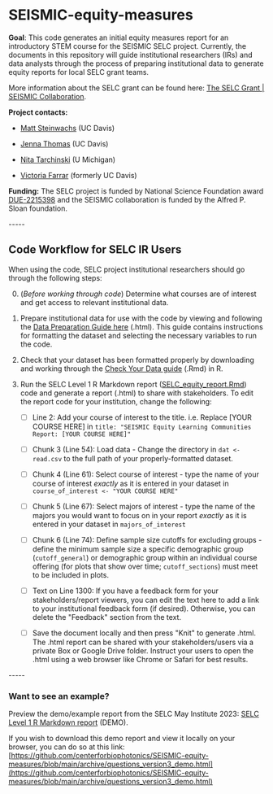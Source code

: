 # SEISMIC-equity-measures

**Goal**: This code generates an initial equity measures report for an introductory STEM course for the SEISMIC SELC project. Currently, the documents in this repository will guide institutional researchers (IRs) and data analysts through the process of preparing institutional data to generate equity reports for local SELC grant teams.

More information about the SELC grant can be found here: [The SELC Grant | SEISMIC Collaboration](https://www.seismicproject.org/seismic-central/the_selc_grant/).

**Project contacts:**

-   [Matt Steinwachs](mailto:mksteinwachs@ucdavis.edu) (UC Davis)

-   [Jenna Thomas](mailto:jmathomas@ucdavis.edu) (UC Davis)

-   [Nita Tarchinski](mailto:nitaked@umich.edu) (U Michigan)

-   [Victoria Farrar](mailto:vsfarrar@ucdavis.edu) (formerly UC Davis)

**Funding:** The SELC project is funded by National Science Foundation award [DUE-2215398](https://www.nsf.gov/awardsearch/showAward?AWD_ID=2215398&HistoricalAwards=false) and the SEISMIC collaboration is funded by the Alfred P. Sloan foundation.

\-\-\-\--

## Code Workflow for SELC IR Users

When using the code, SELC project institutional researchers should go through the following steps:

0.  (*Before working through code*) Determine what courses are of interest and get access to relevant institutional data.

1.  Prepare institutional data for use with the code by viewing and following the [Data Preparation Guide here](https://htmlpreview.github.io/?https://github.com/centerforbiophotonics/SEISMIC-equity-measures/blob/main/data_preparation_guide.html) (.html). This guide contains instructions for formatting the dataset and selecting the necessary variables to run the code.

2.  Check that your dataset has been formatted properly by downloading and working through the [Check Your Data guide](https://github.com/centerforbiophotonics/SEISMIC-equity-measures/blob/main/check_your_data.Rmd) (.Rmd) in R.

3.  Run the SELC Level 1 R Markdown report ([SELC_equity_report.Rmd](https://github.com/centerforbiophotonics/SEISMIC-equity-measures/blob/main/SELC_equity_report.Rmd)) code and generate a report (.html) to share with stakeholders. To edit the report code for your institution, change the following:

    -   [ ] Line 2: Add your course of interest to the title. i.e. Replace [YOUR COURSE HERE] in `title: "SEISMIC Equity Learning Communities Report: [YOUR COURSE HERE]"`

    -   [ ] Chunk 3 (Line 54): Load data - Change the directory in `dat <-read.csv` to the full path of your properly-formatted dataset.

    -   [ ] Chunk 4 (Line 61): Select course of interest - type the name of your course of interest *exactly* as it is entered in your dataset in `course_of_interest <- "YOUR COURSE HERE"`

    -   [ ] Chunk 5 (Line 67): Select majors of interest - type the name of the majors you would want to focus on in your report *exactly* as it is entered in your dataset in `majors_of_interest`

    -   [ ] Chunk 6 (Line 74): Define sample size cutoffs for excluding groups - define the minimum sample size a specific demographic group (`cutoff_general`) or demographic group within an individual course offering (for plots that show over time; `cutoff_sections`) must meet to be included in plots.
    
    -   [ ] Text on Line 1300: If you have a feedback form for your stakeholders/report viewers, you can edit the text here to add a link to your institutional feedback form (if desired). Otherwise, you can delete the "Feedback" section from the text.

    -   [ ] Save the document locally and then press "Knit" to generate .html. The .html report can be shared with your stakeholders/users via a private Box or Google Drive folder. Instruct your users to open the .html using a web browser like Chrome or Safari for best results.

\-\-\-\--

### Want to see an example?

Preview the demo/example report from the SELC May Institute 2023: [SELC Level 1 R Markdown report](https://htmlpreview.github.io/?https://github.com/vsfarrar/SEISMIC-equity-measures/blob/main/archive/questions_version3_demo.html) (DEMO). 

If you wish to download this demo report and view it locally on your browser, you can do so at this link: [https://github.com/centerforbiophotonics/SEISMIC-equity-measures/blob/main/archive/questions_version3_demo.html](https://github.com/centerforbiophotonics/SEISMIC-equity-measures/blob/main/archive/questions_version3_demo.html)
